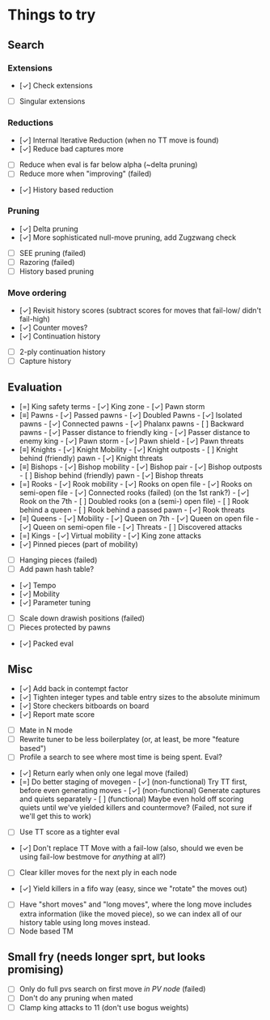 # Things to try

## Search 
### Extensions
- [✓] Check extensions
- [ ] Singular extensions

### Reductions
- [✓] Internal Iterative Reduction (when no TT move is found)
- [✓] Reduce bad captures more
- [ ] Reduce when eval is far below alpha (~delta pruning)
- [ ] Reduce more when "improving" (failed)
- [✓] History based reduction

### Pruning
- [✓] Delta pruning
- [✓] More sophisticated null-move pruning, add Zugzwang check
- [ ] SEE pruning (failed)
- [ ] Razoring (failed)
- [ ] History based pruning

### Move ordering
- [✓] Revisit history scores (subtract scores for moves that fail-low/ didn't fail-high)
- [✓] Counter moves?
- [✓] Continuation history
- [ ] 2-ply continuation history
- [ ] Capture history

## Evaluation
- [=] King safety terms
      - [✓] King zone
      - [✓] Pawn storm
- [≡] Pawns
      - [✓] Passed pawns
      - [✓] Doubled Pawns
      - [✓] Isolated pawns
      - [✓] Connected pawns
      - [✓] Phalanx pawns
      - [ ] Backward pawns
      - [✓] Passer distance to friendly king
      - [✓] Passer distance to enemy king
      - [✓] Pawn storm
      - [✓] Pawn shield
      - [✓] Pawn threats
- [≡] Knights
      - [✓] Knight Mobility
      - [✓] Knight outposts
      - [ ] Knight behind (friendly) pawn
      - [✓] Knight threats
- [≡] Bishops
      - [✓] Bishop mobility
      - [✓] Bishop pair
      - [✓] Bishop outposts
      - [ ] Bishop behind (friendly) pawn
      - [✓] Bishop threats
- [=] Rooks
      - [✓] Rook mobility
      - [✓] Rooks on open file
      - [✓] Rooks on semi-open file
      - [✓] Connected rooks (failed) (on the 1st rank?)
      - [✓] Rook on the 7th
      - [ ] Doubled rooks (on a (semi-) open file)
      - [ ] Rook behind a queen
      - [ ] Rook behind a passed pawn
      - [✓] Rook threats
- [≡] Queens
      - [✓] Mobility
      - [✓] Queen on 7th
      - [✓] Queen on open file
      - [✓] Queen on semi-open file
      - [✓] Threats
      - [ ] Discovered attacks
- [=] Kings
      - [✓] Virtual mobility
      - [✓] King zone attacks
- [✓] Pinned pieces (part of mobility)
- [ ] Hanging pieces (failed)
- [ ] Add pawn hash table?
- [✓] Tempo
- [✓] Mobility
- [✓] Parameter tuning
- [ ] Scale down drawish positions (failed)
- [ ] Pieces protected by pawns
- [✓] Packed eval

## Misc
- [✓] Add back in contempt factor
- [✓] Tighten integer types and table entry sizes to the absolute minimum
- [✓] Store checkers bitboards on board
- [✓] Report mate score
- [ ] Mate in N mode
- [ ] Rewrite tuner to be less boilerplatey (or, at least, be more "feature
      based")
- [ ] Profile a search to see where most time is being spent. Eval?
- [✓] Return early when only one legal move (failed)
- [=] Do better staging of movegen
      - [✓] (non-functional) Try TT first, before even generating moves
      - [✓] (non-functional) Generate captures and quiets separately
      - [ ] (functional) Maybe even hold off scoring quiets until we've yielded 
            killers and countermove? (Failed, not sure if we'll get this to
            work)
- [ ] Use TT score as a tighter eval
- [✓] Don't replace TT Move with a fail-low (also, should we even be using
      fail-low bestmove for _anything_ at all?)
- [ ] Clear killer moves for the next ply in each node
- [✓] Yield killers in a fifo way (easy, since we "rotate" the moves out)
- [ ] Have "short moves" and "long moves", where the long move includes extra
      information (like the moved piece), so we can index all of our history 
      table using long moves instead.
- [ ] Node based TM

## Small fry (needs longer sprt, but looks promising)
- [ ] Only do full pvs search on first move _in PV node_ (failed)
- [ ] Don't do any pruning when mated
- [ ] Clamp king attacks to 11 (don't use bogus weights)
